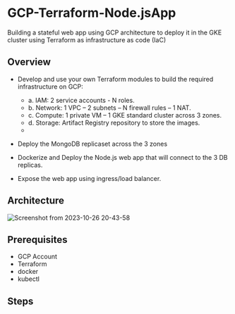 # GCP-Terraform-Node.jsApp
Building a stateful web app using  GCP architecture to deploy it  in the GKE cluster using Terraform as infrastructure as code (IaC) 


## Overview
* Develop and use your own Terraform modules to build the required infrastructure
on GCP:
  - a. IAM: 2 service accounts - N roles.
  - b. Network: 1 VPC – 2 subnets – N firewall rules – 1 NAT.
  - c. Compute: 1 private VM – 1 GKE standard cluster across 3 zones.
  - d. Storage: Artifact Registry repository to store the images.
  - 
* Deploy the MongoDB replicaset across the 3 zones

* Dockerize and Deploy the Node.js web app that will connect to the 3 DB replicas.

* Expose the web app using ingress/load balancer.


## Architecture
![Screenshot from 2023-10-26 20-43-58](https://github.com/abdelrhman95/GCP-Terraform-Node.jsApp/assets/58826560/399f1236-4692-46ac-8386-1d676d06fece)


## Prerequisites
 * GCP Account
 *  Terraform
 *  docker
 *  kubectl

## Steps 


